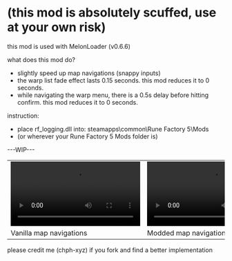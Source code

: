 # (this mod is absolutely scuffed, use at your own risk)

this mod is used with MelonLoader (v0.6.6)

what does this mod do?
- slightly speed up map navigations (snappy inputs)
- the warp list fade effect lasts 0.15 seconds. this mod reduces it to 0 seconds.
- while navigating the warp menu, there is a 0.5s delay before hitting confirm. this mod reduces it to 0 seconds.

instruction:
- place rf_logging.dll into: steamapps\common\Rune Factory 5\Mods
- (or wherever your Rune Factory 5 Mods folder is)

---WIP---

<table>
  <tr>
    <td><video src="(https://github.com/chph-xyz/slightlyFasterMapRF5/blob/17b6d231884fee06e5b65149123a44a5e81f2f5f/vanilla.gif)" width="300" controls></video></td>
    <td><video src="(https://github.com/chph-xyz/slightlyFasterMapRF5/blob/17b6d231884fee06e5b65149123a44a5e81f2f5f/modded.gif)" width="300" controls></video></td>
  </tr>
  <tr>
    <td>Vanilla map navigations</td>
    <td>Modded map navigations</td>
  </tr>
</table>

please credit me (chph-xyz) if you fork and find a better implementation
